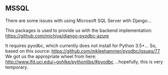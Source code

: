 ## MSSQL

There are some issues with using Microsoft SQL Server with Django...

This packages is used to provide us with the backend implementation:
https://github.com/michiya/django-pyodbc-azure

It requires pyodbc, which currently does not install for Python 3.5+...
So, based on this source: 
https://github.com/mkleehammer/pyodbc/issues/77
We got us the appropriate wheel from here:
http://www.lfd.uci.edu/~gohlke/pythonlibs/#pyodbc
...hopefully, this is very temporary.